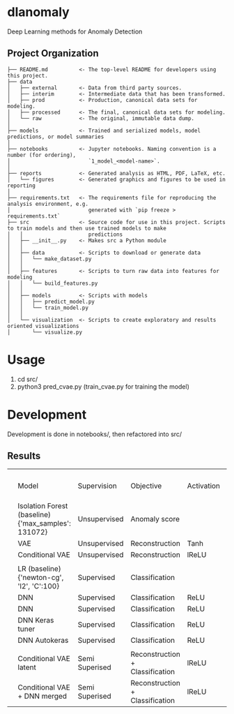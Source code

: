 # dlanomaly
Deep Learning methods for Anomaly Detection

Project Organization
------------

    ├── README.md          <- The top-level README for developers using this project.
    ├── data
    │   ├── external       <- Data from third party sources.
    │   ├── interim        <- Intermediate data that has been transformed.
    │   ├── prod           <- Production, canonical data sets for modeling.
    │   ├── processed      <- The final, canonical data sets for modeling.
    │   └── raw            <- The original, immutable data dump.
    │
    ├── models             <- Trained and serialized models, model predictions, or model summaries
    │
    ├── notebooks          <- Jupyter notebooks. Naming convention is a number (for ordering),
    │                         `1_model_<model-name>`.
    │
    ├── reports            <- Generated analysis as HTML, PDF, LaTeX, etc.
    │   └── figures        <- Generated graphics and figures to be used in reporting
    │
    ├── requirements.txt   <- The requirements file for reproducing the analysis environment, e.g.
    │                         generated with `pip freeze > requirements.txt`
    ├── src                <- Source code for use in this project. Scripts to train models and then use trained models to make
    │   │                     predictions
    │   ├── __init__.py    <- Makes src a Python module
    │   │
    │   ├── data           <- Scripts to download or generate data
    │   │   └── make_dataset.py
    │   │
    │   ├── features       <- Scripts to turn raw data into features for modeling
    │   │   └── build_features.py
    │   │
    │   ├── models         <- Scripts with models
    │   │   ├── predict_model.py
    │   │   └── train_model.py
    │   │
    │   └── visualization  <- Scripts to create exploratory and results oriented visualizations
    │       └── visualize.py


# Usage
1. cd src/
2. python3 pred_cvae.py (train_cvae.py for training the model)

# Development
Development is done in notebooks/, then refactored into src/

## Results
| | | | | | | | | | | | |
|-|-|-|-|-|-|-|-|-|-|-|-|
| | | | | | | | | | | | |
| |Model|Supervision|Objective|Activation|Input|Hidden Neurons /layer|Loss|Class weights|AUC|Recall @100|Recall @500|
| |Isolation Forest (baseline) {'max_samples': 131072}|Unsupervised|Anomaly score| |29| | | |0.954|43%|72%|
| |VAE|Unsupervised|Reconstruction|Tanh|29|20,10,5,10,20|MSE| |0.963|26%|53%|
| |Conditional VAE|Unsupervised|Reconstruction|lReLU|29|20,10,5,10,20|MSE| |0.938|28%|55%|
| | | | | | | | | | | | |
| |LR (baseline) {'newton-cg', 'l2', 'C':100}|Supervised|Classification| |29| |BCE| |0.976|80%|90%|
| |DNN|Supervised|Classification|ReLU|29|64, 64|BCE| |0.948|76%|90%|
| |DNN|Supervised|Classification|ReLU|29|64, 64|BCE|Balanced|0.983|72%|90%|
| |DNN Keras tuner|Supervised|Classification|ReLU|29|64, 96|BCE| |0.953|79%|90%|
| |DNN Autokeras|Supervised|Classification|ReLU|29|512, 1024|BCE| |0.933|**84%**|90%|
| | | | | | | | | | | | |
| |Conditional VAE latent|Semi Superised|Reconstruction + Classification|lReLU|5|20,10,5 => 64,64| |Balanced|0.978|66%|87%|
| |Conditional VAE + DNN merged|Semi Superised|Reconstruction + Classification|lReLU|[29, 5]|[64, 10], [1]| |Balanced|**0.99**|77%|89%|
